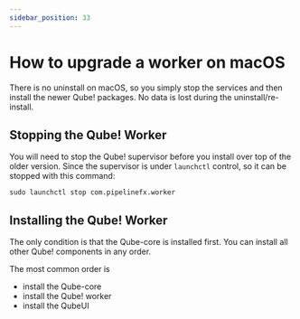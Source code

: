 ```yaml
---
sidebar_position: 33
---
```


# How to upgrade a worker on macOS

There is no uninstall on macOS, so you simply stop the services and then
install the newer Qube! packages. No data is lost during the uninstall/re-
install.

## Stopping the Qube! Worker

You will need to stop the Qube! supervisor before you install over top of the
older version. Since the supervisor is under `launchctl` control, so it can
be stopped with this command:

`sudo launchctl stop com.pipelinefx.worker`

## Installing the Qube! Worker

The only condition is that the Qube-core is installed first. You can install
all other Qube! components in any order.

The most common order is

* install the Qube-core
* install the Qube! worker
* install the QubeUI

